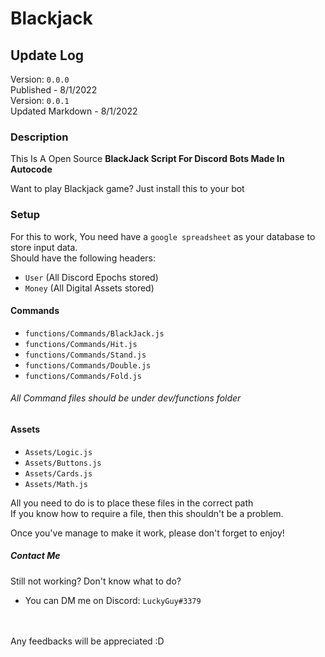 # Blackjack

## Update Log
Version: `0.0.0`<br>
Published - 8/1/2022<br>
Version: `0.0.1`<br>
Updated Markdown - 8/1/2022

### Description

This Is A Open Source **BlackJack Script For Discord Bots Made In Autocode**

Want to play Blackjack game? Just install this to your bot<br>

### Setup
For this to work, You need have a `google spreadsheet` as your database to store input data.<br>
Should have the following headers:
- `User` (All Discord Epochs stored)
- `Money` (All Digital Assets stored)

#### Commands
- `functions/Commands/BlackJack.js`
- `functions/Commands/Hit.js`
- `functions/Commands/Stand.js`
- `functions/Commands/Double.js`
- `functions/Commands/Fold.js`

###### All Command files should be under dev/functions folder

#### Assets
- `Assets/Logic.js`
- `Assets/Buttons.js`
- `Assets/Cards.js`
- `Assets/Math.js`

All you need to do is to place these files in the correct path<br>
If you know how to require a file, then this shouldn't be a problem.

Once you've manage to make it work, please don't forget to enjoy!
##### Contact Me
Still not working? Don't know what to do?
- You can DM me on Discord: `LuckyGuy#3379`
<br>
<br>
Any feedbacks will be appreciated :D
